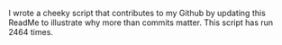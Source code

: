 I wrote a cheeky script that contributes to my Github by updating this ReadMe to illustrate why more than commits matter. This script has run 2464 times.